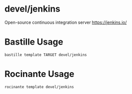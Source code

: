# devel/jenkins
Open-source continuous integration server
https://jenkins.io/

# Bastille Usage
```shell
bastille template TARGET devel/jenkins
```

# Rocinante Usage
```shell
rocinante template devel/jenkins
```
